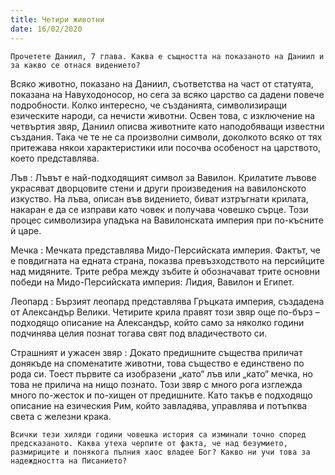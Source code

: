 ```yaml
---
title: Четири животни
date: 16/02/2020
---
```


`Прочетете Даниил, 7 глава. Каква е същността на показаното на Даниил и за какво се отнася видението?`

Всяко животно, показано на Даниил, съответства на част от статуята, показана на Навуходоносор, но сега за всяко царство са дадени повече подробности. Колко интересно, че създанията, символизиращи езическите народи, са нечисти животни. Освен това, с изключение на четвъртия звяр, Даниил описва животните като наподобяващи известни създания. Така че те не са произволни символи, доколкото всяко от тях притежава някои характеристики или посочва особеност на царството, което представлява.

Лъв : Лъвът е най-подходящият символ за Вавилон. Крилатите лъвове украсяват дворцовите стени и други произведения на вавилонското изкуство. На лъва, описан във видението, биват изтръгнати крилата, накаран е да се изправи като човек и получава човешко сърце. Този процес символизира упадъка на Вавилонската империя при по-късните ѝ царе.

Мечка : Мечката представлява Мидо-Персийската империя. Фактът, че е повдигната на едната страна, показва превъзходството на персийците над мидяните. Трите ребра между зъбите ѝ обозначават трите основни победи на Мидо-Персийската империя: Лидия, Вавилон и Египет.

Леопард : Бързият леопард представлява Гръцката империя, създадена от Александър Велики. Четирите крила правят този звяр още по-бърз – подходящо описание на Александър, който само за няколко години подчинява целия познат тогава свят под владичеството си.

Страшният и ужасен звяр : Докато предишните същества приличат донякъде на споменатите животни, това същество е единствено по рода си. Тоест първите са изобразени „като“ лъв или „като“ мечка, но това не прилича на нищо познато. Този звяр с много рога изглежда много по-жесток и по-хищен от предишните. Като такъв е подходящо описание на езическия Рим, който завладява, управлява и потъпква света с железни крака.

`Всички тези хиляди години човешка история са изминали точно според предсказаното. Каква утеха черпите от факта, че над безумието, размириците и понякога пълния хаос владее Бог? Какво ни учи това за надеждността на Писанието?`